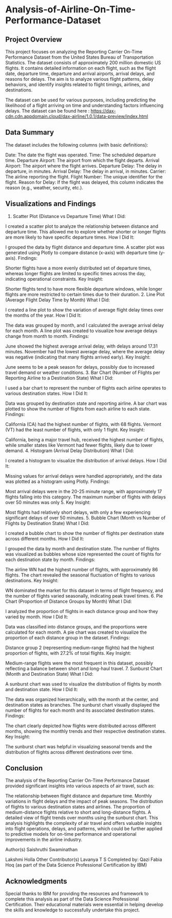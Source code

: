 # Analysis-of-Airline-On-Time-Performance-Dataset   

## Project Overview
This project focuses on analyzing the Reporting Carrier On-Time Performance Dataset from the United States Bureau of Transportation Statistics. The dataset consists of approximately 200 million domestic US flights. It contains detailed information on each flight, such as the flight date, departure time, departure and arrival airports, arrival delays, and reasons for delays. The aim is to analyze various flight patterns, delay behaviors, and identify insights related to flight timings, airlines, and destinations.

The dataset can be used for various purposes, including predicting the likelihood of a flight arriving on time and understanding factors influencing delays. The dataset can be found here : https://dax-cdn.cdn.appdomain.cloud/dax-airline/1.0.1/data-preview/index.html

## Data Summary
The dataset includes the following columns (with basic definitions):

Date: The date the flight was operated.
Time: The scheduled departure time.
Departure Airport: The airport from which the flight departs.
Arrival Airport: The airport where the flight arrives.
Departure Delay: The delay in departure, in minutes.
Arrival Delay: The delay in arrival, in minutes.
Carrier: The airline reporting the flight.
Flight Number: The unique identifier for the flight.
Reason for Delay: If the flight was delayed, this column indicates the reason (e.g., weather, security, etc.).
## Visualizations and Findings
1. Scatter Plot (Distance vs Departure Time)
What I Did:

I created a scatter plot to analyze the relationship between distance and departure time. This allowed me to explore whether shorter or longer flights are more likely to have specific departure times.
How I Did It:

I grouped the data by flight distance and departure time.
A scatter plot was generated using Plotly to compare distance (x-axis) with departure time (y-axis).
Findings:

Shorter flights have a more evenly distributed set of departure times, whereas longer flights are limited to specific times across the day, indicating operational constraints.
Key Insight:

Shorter flights tend to have more flexible departure windows, while longer flights are more restricted to certain times due to their duration.
2. Line Plot (Average Flight Delay Time by Month)
What I Did:

I created a line plot to show the variation of average flight delay times over the months of the year.
How I Did It:

The data was grouped by month, and I calculated the average arrival delay for each month.
A line plot was created to visualize how average delays change from month to month.
Findings:

June showed the highest average arrival delay, with delays around 17.31 minutes.
November had the lowest average delay, where the average delay was negative (indicating that many flights arrived early).
Key Insight:

June seems to be a peak season for delays, possibly due to increased travel demand or weather conditions.
3. Bar Chart (Number of Flights per Reporting Airline to a Destination State)
What I Did:

I used a bar chart to represent the number of flights each airline operates to various destination states.
How I Did It:

Data was grouped by destination state and reporting airline.
A bar chart was plotted to show the number of flights from each airline to each state.
Findings:

California (CA) had the highest number of flights, with 68 flights.
Vermont (VT) had the least number of flights, with only 1 flight.
Key Insight:

California, being a major travel hub, received the highest number of flights, while smaller states like Vermont had fewer flights, likely due to lower demand.
4. Histogram (Arrival Delay Distribution)
What I Did:

I created a histogram to visualize the distribution of arrival delays.
How I Did It:

Missing values for arrival delays were handled appropriately, and the data was plotted as a histogram using Plotly.
Findings:

Most arrival delays were in the 20-25 minute range, with approximately 17 flights falling into this category.
The maximum number of flights with delays over 50 minutes was only 5.
Key Insight:

Most flights had relatively short delays, with only a few experiencing significant delays of over 50 minutes.
5. Bubble Chart (Month vs Number of Flights by Destination State)
What I Did:

I created a bubble chart to show the number of flights per destination state across different months.
How I Did It:

I grouped the data by month and destination state.
The number of flights was visualized as bubbles whose size represented the count of flights for each destination state by month.
Findings:

The airline WN had the highest number of flights, with approximately 86 flights.
The chart revealed the seasonal fluctuation of flights to various destinations.
Key Insight:

WN dominated the market for this dataset in terms of flight frequency, and the number of flights varied seasonally, indicating peak travel times.
6. Pie Chart (Proportion of Distance Groups by Month)
What I Did:

I analyzed the proportion of flights in each distance group and how they varied by month.
How I Did It:

Data was classified into distance groups, and the proportions were calculated for each month.
A pie chart was created to visualize the proportion of each distance group in the dataset.
Findings:

Distance group 2 (representing medium-range flights) had the highest proportion of flights, with 27.2% of total flights.
Key Insight:

Medium-range flights were the most frequent in this dataset, possibly reflecting a balance between short and long-haul travel.
7. Sunburst Chart (Month and Destination State)
What I Did:

A sunburst chart was used to visualize the distribution of flights by month and destination state.
How I Did It:

The data was organized hierarchically, with the month at the center, and destination states as branches.
The sunburst chart visually displayed the number of flights for each month and its associated destination states.
Findings:

The chart clearly depicted how flights were distributed across different months, showing the monthly trends and their respective destination states.
Key Insight:

The sunburst chart was helpful in visualizing seasonal trends and the distribution of flights across different destinations over time.
## Conclusion
The analysis of the Reporting Carrier On-Time Performance Dataset provided significant insights into various aspects of air travel, such as:

The relationship between flight distance and departure time.
Monthly variations in flight delays and the impact of peak seasons.
The distribution of flights to various destination states and airlines.
The proportion of medium-distance flights relative to short and long-distance flights.
A detailed view of flight trends over months using the sunburst chart.
This analysis highlights the complexity of air travel and offers valuable insights into flight operations, delays, and patterns, which could be further applied to predictive models for on-time performance and operational improvements in the airline industry.

Author(s)
Saishruthi Swaminathan

Lakshmi Holla
Other Contributor(s)
Lavanya T S
Completed by:
Qazi Fabia Hoq (as part of the Data Science Professional Certification by IBM)

## Acknowledgments
Special thanks to IBM for providing the resources and framework to complete this analysis as part of the Data Science Professional Certification. Their educational materials were essential in helping develop the skills and knowledge to successfully undertake this project.







